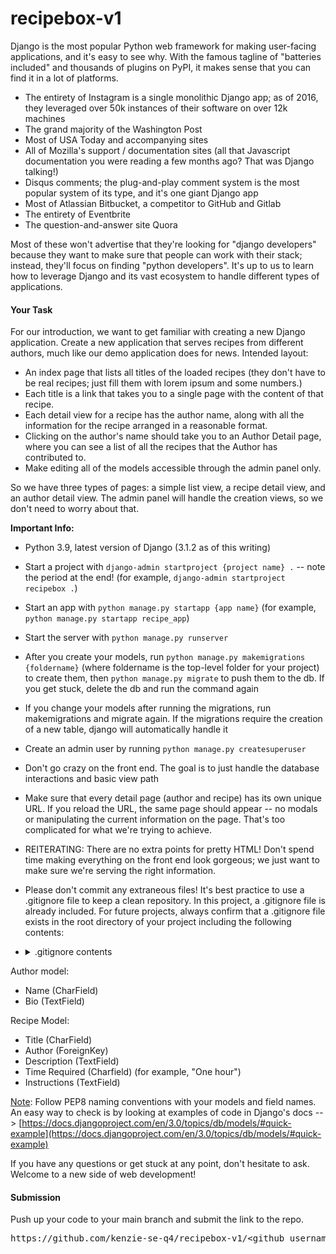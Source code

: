 # recipebox-v1

Django is the most popular Python web framework for making user-facing applications, and it's easy to see why. With the famous tagline of "batteries included" and thousands of plugins on PyPI, it makes sense that you can find it in a lot of platforms.

*   The entirety of Instagram is a single monolithic Django app; as of 2016, they leveraged over 50k instances of their software on over 12k machines
*   The grand majority of the Washington Post
*   Most of USA Today and accompanying sites
*   All of Mozilla's support / documentation sites (all that Javascript documentation you were reading a few months ago? That was Django talking!)
*   Disqus comments; the plug-and-play comment system is the most popular system of its type, and it's one giant Django app
*   Most of Atlassian Bitbucket, a competitor to GitHub and Gitlab
*   The entirety of Eventbrite
*   The question-and-answer site Quora

Most of these won't advertise that they're looking for "django developers" because they want to make sure that people can work with their stack; instead, they'll focus on finding "python developers". It's up to us to learn how to leverage Django and its vast ecosystem to handle different types of applications.

#### **Your Task**

For our introduction, we want to get familiar with creating a new Django application. Create a new application that serves recipes from different authors, much like our demo application does for news. Intended layout:

*   An index page that lists all titles of the loaded recipes (they don't have to be real recipes; just fill them with lorem ipsum and some numbers.)
*   Each title is a link that takes you to a single page with the content of that recipe.
*   Each detail view for a recipe has the author name, along with all the information for the recipe arranged in a reasonable format.
*   Clicking on the author's name should take you to an Author Detail page, where you can see a list of all the recipes that the Author has contributed to.
*   Make editing all of the models accessible through the admin panel only.

So we have three types of pages: a simple list view, a recipe detail view, and an author detail view. The admin panel will handle the creation views, so we don't need to worry about that.

**Important Info:**

*   Python 3.9, latest version of Django (3.1.2 as of this writing)
*   Start a project with `django-admin startproject {project name} .` -- note the period at the end! (for example, `django-admin startproject recipebox .`)
*   Start an app with `python manage.py startapp {app name}` (for example, `python manage.py startapp recipe_app`)
*   Start the server with `python manage.py runserver`
*   After you create your models, run `python manage.py makemigrations {foldername}` (where foldername is the top-level folder for your project) to create them, then `python manage.py migrate` to push them to the db. If you get stuck, delete the db and run the command again
*   If you change your models after running the migrations, run makemigrations and migrate again. If the migrations require the creation of a new table, django will automatically handle it
*   Create an admin user by running `python manage.py createsuperuser`
*   Don't go crazy on the front end. The goal is to just handle the database interactions and basic view path
*   Make sure that every detail page (author and recipe) has its own unique URL. If you reload the URL, the same page should appear -- no modals or manipulating the current information on the page. That's too complicated for what we're trying to achieve.
*   REITERATING: There are no extra points for pretty HTML! Don't spend time making everything on the front end look gorgeous; we just want to make sure we're serving the right information.
*   Please don't commit any extraneous files! It's best practice to use a .gitignore file to keep a clean repository. In this project, a .gitignore file is already included.  For future projects, always confirm that a .gitignore file exists in the root directory of your project including the following contents:
* <details>
   <summary markdown="span">.gitignore contents</summary>
   <pre># Inspired by https://www.toptal.com/developers/gitignore/api/venv,linux,macos,django,python,visualstudiocode,pycharm
   
        # Django
        *.log
        *.pot
        *.py[cod]
        *$py.class
        __pycache__/
        local_settings.py
        db.sqlite3
        db.sqlite3-journal

        # pyenv
        .python-version

        # Environments
        .env
        .venv
        env/
        venv/
        ENV/
        env.bak/
        venv.bak/

        ### VisualStudioCode ###
        .vscode/
        !.vscode/settings.json
        !.vscode/tasks.json
        !.vscode/launch.json
        !.vscode/extensions.json
        *.code-workspace
        .history

        ### PyCharm ###
        .idea/

        ### macOS ###
        # General
        .DS_Store

        ### Linux ###
        *~

        # temporary files which can be created if a process still has a handle open of a deleted file
        .fuse_hidden*

        # KDE directory preferences
        .directory

        # Linux trash folder which might appear on any partition or disk
        .Trash-*

        # .nfs files are created when an open file is removed but is still being accessed
        .nfs*
        
        # C extensions
        *.so
        
        # Distribution / packaging
        .Python
        build/
        develop-eggs/
        dist/
        downloads/
        eggs/
        .eggs/
        lib/
        lib64/
        parts/
        sdist/
        var/
        wheels/
        pip-wheel-metadata/
        share/python-wheels/
        *.egg-info/
        .installed.cfg
        *.egg
        MANIFEST
        
        # PyInstaller
        #  Usually these files are written by a python script from a template
        #  before PyInstaller builds the exe, so as to inject date/other infos into it.
        *.manifest
        *.spec
        
        # Installer logs
        pip-log.txt
        pip-delete-this-directory.txt
        
        # Unit test / coverage reports
        htmlcov/
        .tox/
        .nox/
        .coverage
        .coverage.*
        .cache
        nosetests.xml
        coverage.xml
        *.cover
        *.py,cover
        .hypothesis/
        .pytest_cache/
        
        # Translations
        *.mo
        *.pot
        
        # Flask stuff:
        instance/
        .webassets-cache
        
        # Scrapy stuff:
        .scrapy
        
        # Sphinx documentation
        docs/_build/
        
        # PyBuilder
        target/
        
        # Jupyter Notebook
        .ipynb_checkpoints
        
        # IPython
        profile_default/
        ipython_config.py
        
        # PEP 582; used by e.g. github.com/David-OConnor/pyflow
        __pypackages__/
        
        # Celery stuff
        celerybeat-schedule
        celerybeat.pid
        
        # SageMath parsed files
        *.sage.py
        
        # Spyder project settings
        .spyderproject
        .spyproject

        # Rope project settings
        .ropeproject

        # mkdocs documentation
        /site

        # mypy
        .mypy_cache/
        .dmypy.json
        dmypy.json

        # Pyre type checker
        .pyre/
   </pre>
</details>

Author model:

*   Name (CharField)
*   Bio (TextField)

Recipe Model:

*   Title (CharField)
*   Author (ForeignKey)
*   Description (TextField)
*   Time Required (Charfield) (for example, "One hour")
*   Instructions (TextField)

<span style="text-decoration: underline;">Note</span>: Follow PEP8 naming conventions with your models and field names. An easy way to check is by looking at examples of code in Django's docs --> [https://docs.djangoproject.com/en/3.0/topics/db/models/#quick-example](https://docs.djangoproject.com/en/3.0/topics/db/models/#quick-example)

If you have any questions or get stuck at any point, don't hesitate to ask. Welcome to a new side of web development!

#### **Submission**

Push up your code to your main branch and submit the link to the repo.

<pre>https://github.com/kenzie-se-q4/recipebox-v1/&ltgithub_username&gt</pre>

